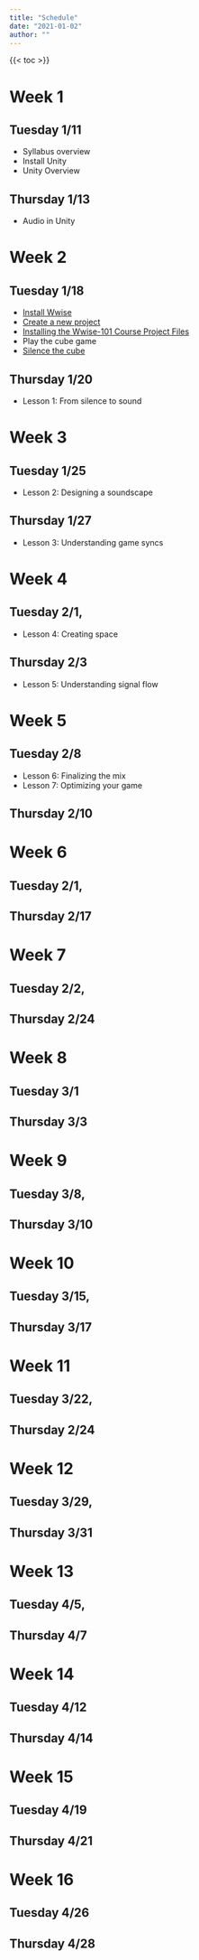 ```yaml
---
title: "Schedule"
date: "2021-01-02"
author: ""
---
```


{{< toc >}}


# Week 1 

## Tuesday 1/11

* Syllabus overview 
* Install Unity 
* Unity Overview

## Thursday 1/13

* Audio in Unity 

# Week 2

## Tuesday 1/18

* [Install Wwise](../posts/week-2/install-wise) 
* [Create a new project](../posts/week-2/create-project)
* [Installing the Wwise-101 Course Project Files](https://www.audiokinetic.com/courses/wwise101/?source=wwise101&id=installing_wwise_101_course_project_files#read)
* Play the cube game 
* [Silence the cube](https://www.audiokinetic.com/courses/wwise101/?source=wwise101&id=Set_Cube_to_Silence#read)

## Thursday 1/20

* Lesson 1: From silence to sound 

# Week 3

## Tuesday 1/25 

* Lesson 2: Designing a soundscape 

## Thursday 1/27

* Lesson 3: Understanding game syncs 

# Week 4

## Tuesday 2/1, 

* Lesson 4: Creating space 

## Thursday 2/3

* Lesson 5: Understanding signal flow 

# Week 5

## Tuesday 2/8 

* Lesson 6: Finalizing the mix 
* Lesson 7: Optimizing your game 

## Thursday 2/10

# Week 6

## Tuesday 2/1,
## Thursday 2/17

# Week 7

## Tuesday 2/2, 
## Thursday 2/24

# Week 8

## Tuesday 3/1 
## Thursday 3/3

# Week 9

## Tuesday 3/8, 
## Thursday 3/10

# Week 10

## Tuesday 3/15, 
## Thursday 3/17

# Week 11

## Tuesday 3/22, 
## Thursday 2/24

# Week 12

## Tuesday 3/29, 
## Thursday 3/31

# Week 13


## Tuesday 4/5, 
## Thursday 4/7

# Week 14

## Tuesday 4/12
## Thursday 4/14

# Week 15


## Tuesday 4/19
## Thursday 4/21

# Week 16


## Tuesday 4/26
## Thursday 4/28